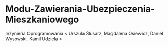 # Modu-Zawierania-Ubezpieczenia-Mieszkaniowego
Inżynieria Oprogramowania &lt; Urszula Ślusarz, Magdalena Osiewicz, Daniel Wysowski, Kamil Udziela > 
